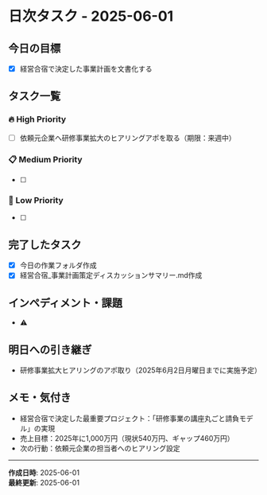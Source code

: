 # 日次タスク - 2025-06-01

## 今日の目標
- [x] 経営合宿で決定した事業計画を文書化する

## タスク一覧

### 🔥 High Priority
- [ ] 依頼元企業へ研修事業拡大のヒアリングアポを取る（期限：来週中）

### 📋 Medium Priority
- [ ] 

### 📝 Low Priority
- [ ] 

## 完了したタスク
- [x] 今日の作業フォルダ作成
- [x] 経営合宿_事業計画策定ディスカッションサマリー.md作成

## インペディメント・課題
- ⚠️ 

## 明日への引き継ぎ
- 研修事業拡大ヒアリングのアポ取り（2025年6月2日月曜日までに実施予定）

## メモ・気付き
- 経営合宿で決定した最重要プロジェクト：「研修事業の講座丸ごと請負モデル」の実現
- 売上目標：2025年に1,000万円（現状540万円、ギャップ460万円）
- 次の行動：依頼元企業の担当者へのヒアリング設定

---
**作成日時**: 2025-06-01  
**最終更新**: 2025-06-01 